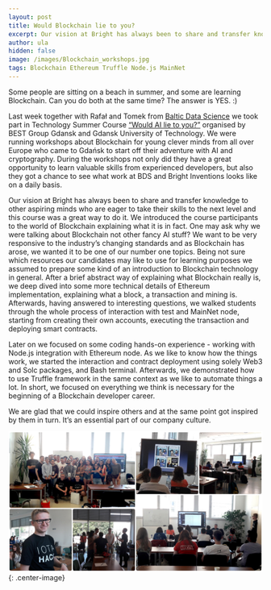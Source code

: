 ```yaml
---
layout: post
title: Would Blockchain lie to you? 
excerpt: Our vision at Bright has always been to share and transfer knowledge to other aspiring minds who are eager to take their skills to the next level and BEST Summer Technology Course was a great way to do it.
author: ula
hidden: false
image: /images/Blockchain_workshops.jpg
tags: Blockchain Ethereum Truffle Node.js MainNet
---
```

Some people are sitting on a beach in summer, and some are learning Blockchain. Can you do both at the same time? The answer is YES. :)

Last week together with Rafał and Tomek from [Baltic Data Science](http://balticdatascience.com/) we took part in Technology Summer Course [“Would AI lie to you?”](https://www.best.eu.org/event/details.jsp?activity=e6s71su) organised by BEST Group Gdansk and Gdansk University of Technology.  We were running workshops about Blockchain for young clever minds from all over Europe who came to Gdańsk to start off their adventure with AI and cryptography. During the workshops not only did they have a great opportunity to learn valuable skills from experienced developers, but also they got a chance to see what work at BDS and Bright Inventions looks like on a daily basis.

Our vision at Bright has always been to share and transfer knowledge to other aspiring minds who are eager to take their skills to the next level and this course was a great way to do it. We introduced the course participants to the world of Blockchain explaining what it is in fact. One may ask why we were talking about Blockchain not other fancy AI stuff? We want to be very responsive to the industry’s changing standards and as Blockchain has arose, we wanted it to be one of our number one topics. Being not sure which resources our candidates may like to use for learning purposes we assumed to prepare some kind of an introduction to Blockchain technology in general. After a brief abstract way of explaining what Blockchain really is, we deep dived into some more technical details of Ethereum implementation, explaining what a block, a transaction and mining is. Afterwards, having answered to interesting questions, we walked students through the whole process of interaction with test and MainNet node, starting from creating their own accounts, executing the transaction and deploying smart contracts.

Later on we focused on some coding hands-on experience - working with Node.js integration with Ethereum node. As we like to know how the things work, we started the interaction and contract deployment using solely Web3 and Solc packages, and Bash terminal. Afterwards, we demonstrated how to use Truffle framework in the same context as we like to automate things a lot. In short, we focused on everything we think is necessary for the beginning of a Blockchain developer career.

We are glad that we could inspire others and at the same point got inspired by them in turn. It’s an essential part of our company culture.

![](images/Blockchain_workshops.jpg){: .center-image}
